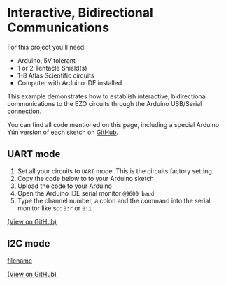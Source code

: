 # Interactive, Bidirectional Communications

For this project you'll need:
* Arduino, 5V tolerant
* 1 or 2 Tentacle Shield(s)
* 1-8 Atlas Scientific circuits
* Computer with Arduino IDE installed

This example demonstrates how to establish interactive, bidirectional communications to the EZO circuits through the Arduino USB/Serial connection.

You can find all code mentioned on this page, including a special Arduino Yún version of each sketch on [GitHub](https://github.com/whitebox-labs/tentacle-examples/tree/master/arduino/interactive).


## UART mode
1. Set all your circuits to `UART` mode. This is the circuits factory setting.
1. Copy the code below to to your Arduino sketch
1. Upload the code to your Arduino
1. Open the Arduino IDE serial monitor `@9600 baud`
1. Type the channel number, a colon and the command into the serial monitor like so:
`0:r` or `0:i`

[](https://raw.githubusercontent.com/whitebox-labs/tentacle-examples/master/arduino/interactive/uart_interactive/uart_interactive.ino ':include :type=code arduino')

[(View on GitHub)](https://github.com/whitebox-labs/tentacle-examples/blob/master/arduino/interactive/uart_interactive/uart_interactive.ino)

## I2C mode

[filename](../common/interactive-example-i2c.md ':include')

[](https://raw.githubusercontent.com/whitebox-labs/tentacle-examples/master/arduino/interactive/i2c_interactive/i2c_interactive.ino ':include :type=code arduino')

[(View on GitHub)](https://github.com/whitebox-labs/tentacle-examples/blob/master/arduino/interactive/i2c_interactive/i2c_interactive.ino)
